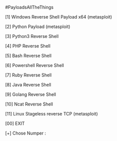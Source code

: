 #PayloadsAllTheThings


[1] Windows Reverse Shell Payload x64 (metasploit)

[2] Python Payload (metasploit)

[3] Python3 Reverse Shell

[4] PHP Reverse Shell

[5] Bash Reverse Shell

[6] Powershell Reverse Shell

[7] Ruby Reverse Shell

[8] Java Reverse Shell

[9] Golang Reverse Shell

[10] Ncat Reverse Shell

[11] Linux Stageless reverse TCP (metasploit)

[00] EXIT

[+] Chose Numper :
